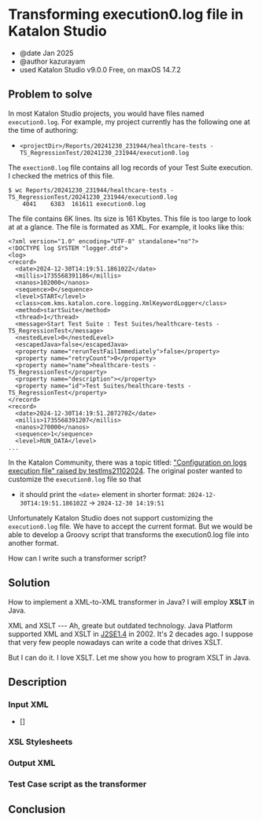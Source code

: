 # Transforming execution0.log file in Katalon Studio

- @date Jan 2025
- @author kazurayam
- used Katalon Studio v9.0.0 Free, on maxOS 14.7.2

## Problem to solve

In most Katalon Studio projects, you would have files named `execution0.log`. For example, my project currently has the following one at the time of authoring:

- `<projectDir>/Reports/20241230_231944/healthcare-tests - TS_RegressionTest/20241230_231944/execution0.log`

The `exection0.log` file contains all log records of your Test Suite execution. I checked the metrics of this file.

```
$ wc Reports/20241230_231944/healthcare-tests - TS_RegressionTest/20241230_231944/execution0.log
    4041    6383  161611 execution0.log
```

The file contains 6K lines. Its size is 161 Kbytes. This file is too large to look at at a glance. The file is formated as XML. For example, it looks like this:

```
<?xml version="1.0" encoding="UTF-8" standalone="no"?>
<!DOCTYPE log SYSTEM "logger.dtd">
<log>
<record>
  <date>2024-12-30T14:19:51.186102Z</date>
  <millis>1735568391186</millis>
  <nanos>102000</nanos>
  <sequence>0</sequence>
  <level>START</level>
  <class>com.kms.katalon.core.logging.XmlKeywordLogger</class>
  <method>startSuite</method>
  <thread>1</thread>
  <message>Start Test Suite : Test Suites/healthcare-tests - TS_RegressionTest</message>
  <nestedLevel>0</nestedLevel>
  <escapedJava>false</escapedJava>
  <property name="rerunTestFailImmediately">false</property>
  <property name="retryCount">0</property>
  <property name="name">healthcare-tests - TS_RegressionTest</property>
  <property name="description"></property>
  <property name="id">Test Suites/healthcare-tests - TS_RegressionTest</property>
</record>
<record>
  <date>2024-12-30T14:19:51.207270Z</date>
  <millis>1735568391207</millis>
  <nanos>270000</nanos>
  <sequence>1</sequence>
  <level>RUN_DATA</level>
...
```

In the Katalon Community, there was a topic titled: ["Configuration on logs execution file" raised by testlms21102024](https://forum.katalon.com/t/configuration-on-logs-execution-file/159728). The original poster wanted to customize the `execution0.log` file so that

- it should print the `<date>` element in shorter format: `2024-12-30T14:19:51.186102Z` -> `2024-12-30 14:19:51`

Unfortunately Katalon Studio does not support customizing the `execution0.log` file. We have to accept the current format. But we would be able to develop a Groovy script that transforms the execution0.log file into another format.

How can I write such a transformer script?

## Solution

How to implement a XML-to-XML transformer in Java? I will employ **XSLT** in Java.

XML and XSLT --- Ah, greate but outdated technology. Java Platform supported XML and XSLT in [J2SE1.4](https://en.wikipedia.org/wiki/Java_version_history#J2SE_1.4) in 2002. It's 2 decades ago. I suppose that very few people nowadays can write a code that drives XSLT.

But I can do it. I love XSLT. Let me show you how to program XSLT in Java.

## Description

### Input XML

- []
### XSL Stylesheets

### Output XML

### Test Case script as the transformer

## Conclusion

